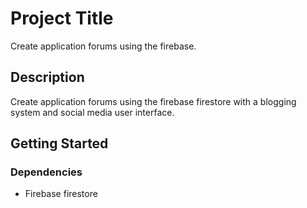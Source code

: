 # Project Title

Create application forums using the firebase.

## Description

Create application forums using the firebase firestore with a blogging system and social media user interface.

## Getting Started

### Dependencies

* Firebase firestore
